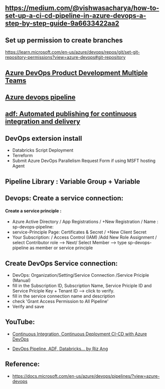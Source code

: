 ## https://medium.com/@vishwasacharya/how-to-set-up-a-ci-cd-pipeline-in-azure-devops-a-step-by-step-guide-9a6633422aa2

## Set up permission to create branches 
https://learn.microsoft.com/en-us/azure/devops/repos/git/set-git-repository-permissions?view=azure-devops#git-repository

## [Azure DevOps Product Development Multiple Teams](https://www.dotnetcurry.com/devops/azure-product-development-multiple-teams)

## [Azure devops pipeline](https://docs.microsoft.com/en-us/azure/devops/pipelines/get-started/what-is-azure-pipelines?view=azure-devops)

## [adf: Automated publishing for continuous integration and delivery](https://docs.microsoft.com/en-us/azure/data-factory/continuous-integration-delivery-improvements)

## DevOps extersion install  
- Databricks Script Deployment 
- Terreform 
- Submit Azure DevOps Parallelism Request Form if using MSFT hosting Agent    

## Pipeline Library : Variable Group + Variable  

## Devops: Create a service connection:  
#### Create a service principle :     
- Azure Active Directory / App Registrations / +New Registration / Name : sp-devops-pipeline:    
- service-Principle Page: Certificates & Secret    / +New Client Secret 
- Your Subscription: / Access Control (IAM) /Add New Role Assignment / select Contributor role --> Next/ Select Member --> type sp-devops-pipeline as member or service principle
## Create DevOps Service connection: 
- DevOps: Organization/Setting/Service Connection /Service Priciple (Manual)  
- fill in the Subscription ID, Subscription Name, Service Priciple ID and Service Priciple Key + Tenant ID --> click to verify.
- fill in the service connection name and description   
- check 'Grant Access Permission to All Pipeline'
- Verify and save  

## YouTube: 

- [Continuous Integration, Continuous Deployment CI-CD with Azure DevOps](https://www.youtube.com/watch?v=jRgLSMlp28U&t=26s)

- [DevOps Pipeline, ADF, Databricks... by Riz Ang](https://www.youtube.com/watch?v=DTQD3Fqfxbc&list=PL8mxdtDlQDd8ve2ZhdEIVAaeb1HpV47Af&index=2)

## Reference:  
- https://docs.microsoft.com/en-us/azure/devops/pipelines/?view=azure-devops


